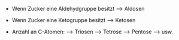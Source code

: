 - Wenn Zucker eine Aldehydgruppe besitzt --> Aldosen
- Wenn Zucker eine Ketogruppe besitzt --> Ketosen

- Anzahl an C-Atomen:
	--> Triosen
	--> Tetrose
	--> Pentose
	--> usw.
